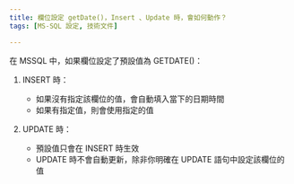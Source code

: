 ```yaml
---
title: 欄位設定 getDate()，Insert 、Update 時，會如何動作？
tags: [MS-SQL 設定, 技術文件]

---
```


在 MSSQL 中，如果欄位設定了預設值為 GETDATE()：

1. INSERT 時：
   - 如果沒有指定該欄位的值，會自動填入當下的日期時間
   - 如果有指定值，則會使用指定的值

2. UPDATE 時：
   - 預設值只會在 INSERT 時生效
   - UPDATE 時不會自動更新，除非你明確在 UPDATE 語句中設定該欄位的值